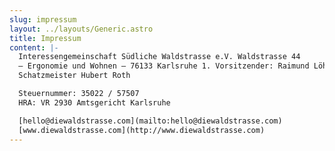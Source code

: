 ```yaml
---
slug: impressum
layout: ../layouts/Generic.astro
title: Impressum
content: |-
  Interessengemeinschaft Südliche Waldstrasse e.V. Waldstrasse 44  
  – Ergonomie und Wohnen – 76133 Karlsruhe 1. Vorsitzender: Raimund Löhr  
  Schatzmeister Hubert Roth

  Steuernummer: 35022 / 57507  
  HRA: VR 2930 Amtsgericht Karlsruhe

  [hello@diewaldstrasse.com](mailto:hello@diewaldstrasse.com)  
  [www.diewaldstrasse.com](http://www.diewaldstrasse.com)
---
```

